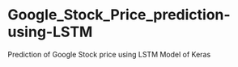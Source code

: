 # Google_Stock_Price_prediction-using-LSTM
Prediction of Google Stock price using LSTM Model of Keras 
